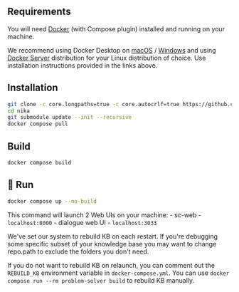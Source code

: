 ## Requirements
You will need [Docker](https://docs.docker.com/) (with Compose plugin) installed and running on your machine.

We recommend using Docker Desktop on [macOS](https://docs.docker.com/desktop/install/mac-install/) / [Windows](https://docs.docker.com/desktop/install/windows-install/) and using [Docker Server](https://docs.docker.com/engine/install/#server) distribution for your Linux distribution of choice. Use installation instructions provided in the links above.
## Installation

```sh
git clone -c core.longpaths=true -c core.autocrlf=true https://github.com/ostis-apps/nika # this avoids problems on Windows filesystems
cd nika
git submodule update --init --recursive
docker compose pull
```

## Build
  ```sh
  docker compose build
  ```

## 🚀 Run
  ```sh
  docker compose up --no-build
  ```
  This command will launch 2 Web UIs on your machine:
    - sc-web - `localhost:8000`
    - dialogue web UI - `localhost:3033`

We've set our system to rebuild KB on each restart. If you're debugging some specific subset of your knowledge base you may want to change repo.path to exclude the folders you don't need.

If you do not want to rebuild KB on relaunch, you can comment out the `REBUILD_KB` environment variable in `docker-compose.yml`.
You can use `docker compose run --rm problem-solver build` to rebuild KB manually.
